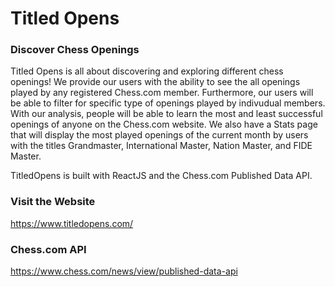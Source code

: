 # Titled Opens 

### Discover Chess Openings

Titled Opens is all about discovering and exploring different chess openings! We provide our users with the ability to see the all openings played by any registered Chess.com member. Furthermore, our users will be able to filter for specific type of openings played by indivudual members. With our analysis, people will be able to learn the most and least successful openings of anyone on the Chess.com website. We also have a Stats page that will display the most played openings of the current month by users with the titles Grandmaster, International Master, Nation Master, and FIDE Master.

TitledOpens is built with ReactJS and the Chess.com Published Data API.

### Visit the Website

https://www.titledopens.com/

### Chess.com API

https://www.chess.com/news/view/published-data-api
